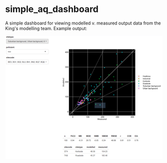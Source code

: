# simple_aq_dashboard
A simple dashboard for viewing modelled v. measured output data from the King's modelling team. Example output:

![Example of dashboard output](dashboard_output.png)
